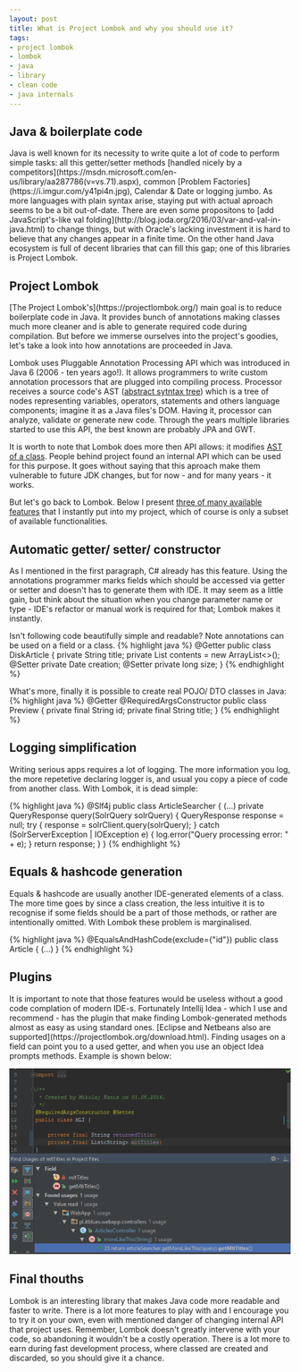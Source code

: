 ```yaml
---
layout: post
title: What is Project Lombok and why you should use it?
tags:
- project lombok
- lombok
- java
- library
- clean code
- java internals
---
```


<h2>Java & boilerplate code</h2>
Java is well known for its necessity to write quite a lot of code to perform simple tasks: all this getter/setter methods [handled nicely by a competitors](https://msdn.microsoft.com/en-us/library/aa287786(v=vs.71).aspx), common [Problem Factories](https://i.imgur.com/y41pi4n.jpg), Calendar & Date or logging jumbo. As more languages with plain syntax arise, staying put with actual aproach seems to be a bit out-of-date. There are even some propositons to [add JavaScript's-like val folding](http://blog.joda.org/2016/03/var-and-val-in-java.html) to change things, but with Oracle's lacking investment it is hard to believe that any changes appear in a finite time. On the other hand Java ecosystem is full of decent libraries that can fill this gap; one of this libraries is Project Lombok.


<h2>Project Lombok</h2>
[The Project Lombok's](https://projectlombok.org/) main goal is to reduce boilerplate code in Java. It provides bunch of annotations making classes much more cleaner and is able to generate required code during compilation. But before we immerse ourselves into the project's goodies, let's take a look into how annotations are proceeded in Java.

Lombok uses Pluggable Annotation Processing API which was introduced in Java 6 (2006 - ten years ago!). It allows programmers to write custom annotation processors that are plugged into compiling process. Processor receives a source code's AST ([abstract sytntax tree](https://en.wikipedia.org/wiki/Abstract_syntax_tree)) which is a tree of nodes representing variables, operators, statements and others language components; imagine it as a Java files's DOM. Having it, processor can analyze, validate or generate new code. Through the years multiple libraries started to use this API, the best known are probably JPA and GWT.

It is worth to note that Lombok does more then API allows: it modifies [AST of a class](http://notatube.blogspot.com/2010/11/project-lombok-trick-explained.html). People behind project found an internal API which can be used for this purpose. It goes without saying that this aproach make them vulnerable to future JDK changes, but for now - and for many years - it works.

But let's go back to Lombok. Below I present [three of many available features](https://projectlombok.org/features/index.html) that I instantly put into my project, which of course is only a subset of available functionalities.


<h2>Automatic getter/ setter/ constructor</h2>
As I mentioned in the first paragraph, C# already has this feature. Using the annotations programmer marks fields which should be accessed via getter or setter and doesn't has to generate them with IDE. It may seem as a little gain, but think about the situation when you change parameter name or type - IDE's refactor or manual work is required for that; Lombok makes it instantly.

Isn't following code beautifully simple and readable? Note annotations can be used on a field or a class.
{% highlight java %}
@Getter
public class DiskArticle {
    private String title;
    private List<String> contents = new ArrayList<>();
    @Setter
    private Date creation;
    @Setter
    private long size;
}
{% endhighlight %}

What's more, finally it is possible to create real POJO/ DTO classes in Java:
{% highlight java %}
@Getter @RequiredArgsConstructor
public class Preview {
    private final String id;
    private final String title;
}
{% endhighlight %}


<h2>Logging simplification</h2>
Writing serious apps requires a lot of logging. The more information you log, the more repetetive declaring logger is, and usual you copy a piece of code from another class. With Lombok, it is dead simple:

{% highlight java %}
@Slf4j
public class ArticleSearcher {
	(...)
	private QueryResponse query(SolrQuery solrQuery) {
        QueryResponse response = null;
        try {
            response = solrClient.query(solrQuery);
        } catch (SolrServerException | IOException e) {
            log.error("Query processing error: " + e);
        }
        return response;
    }
}
{% endhighlight %}


<h2>Equals & hashcode generation</h2>
Equals & hashcode are usually another IDE-generated elements of a class. The more time goes by since a class creation, the less intuitive it is to recognise if some fields should be a part of those methods, or rather are intentionally omitted. With Lombok these problem is marginalised.

{% highlight java %}
@EqualsAndHashCode(exclude={"id"})
public class Article {
	(...)
}
{% endhighlight %}


<h2>Plugins</h2>
It is important to note that those features would be useless without a good code complation of modern IDE-s. Fortunately Intellij Idea - which I use and recommend - has the plugin that make finding Lombok-generated methods almost as easy as using standard ones. [Eclipse and Netbeans also are supported](https://projectlombok.org/download.html). Finding usages on a field can point you to a used getter, and when you use an object Idea prompts methods. Example is shown below:

![placeholder](https://raw.githubusercontent.com/mikolajkania/mikolajkania.github.io/master/_images/2016-06-29-lombok-code-completion.png "Logged http requests")


<h2>Final thouths</h2>
Lombok is an interesting library that makes Java code more readable and faster to write. There is a lot more features to play with and I encourage you to try it on your own, even with mentioned danger of changing internal API that project uses. Remember, Lombok doesn't greatly intervene with your code, so abandoning it wouldn't be a costly operation. There is a lot more to earn during fast development process, where classed are created and discarded, so you should give it a chance.